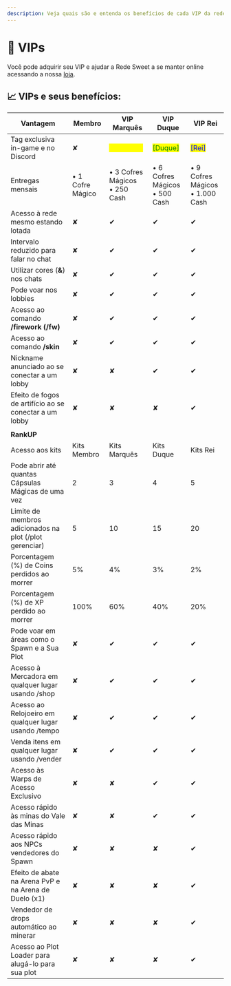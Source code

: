 ```yaml
---
description: Veja quais são e entenda os benefícios de cada VIP da rede.
---
```


# 💎 VIPs

Você pode adquirir seu VIP e ajudar a Rede Sweet a se manter online acessando a nossa [loja](https://loja.redesweet.com).

## 📈 VIPs e seus benefícios:

<table><thead><tr><th width="282">Vantagem</th><th width="98">Membro</th><th width="122">VIP Marquês</th><th width="118">VIP Duque</th><th width="100">VIP Rei</th></tr></thead><tbody><tr><td>Tag exclusiva in-game e no Discord</td><td>✘</td><td><mark style="color:yellow;">[Marquês]</mark></td><td><mark style="color:green;">[Duque]</mark></td><td><mark style="color:blue;">[Rei]</mark></td></tr><tr><td>Entregas mensais</td><td>• 1 Cofre Mágico</td><td>• 3 Cofres Mágicos<br>• 250 Cash</td><td>• 6 Cofres Mágicos<br>• 500 Cash</td><td>• 9 Cofres Mágicos<br>• 1.000 Cash</td></tr><tr><td>Acesso à rede mesmo estando lotada</td><td>✘</td><td>✔</td><td>✔</td><td>✔</td></tr><tr><td>Intervalo reduzido para falar no chat</td><td>✘</td><td>✔</td><td>✔</td><td>✔</td></tr><tr><td>Utilizar cores (<strong>&#x26;</strong>) nos chats</td><td>✘</td><td>✔</td><td>✔</td><td>✔</td></tr><tr><td>Pode voar nos lobbies</td><td>✘</td><td>✔</td><td>✔</td><td>✔</td></tr><tr><td>Acesso ao comando <strong>/firework (/fw)</strong></td><td>✘</td><td>✔</td><td>✔</td><td>✔</td></tr><tr><td>Acesso ao comando <strong>/skin</strong></td><td>✘</td><td>✔</td><td>✔</td><td>✔</td></tr><tr><td>Nickname anunciado ao se conectar a um lobby</td><td>✘</td><td>✘</td><td>✔</td><td>✔</td></tr><tr><td>Efeito de fogos de artifício ao se conectar a um lobby</td><td>✘</td><td>✘</td><td>✘</td><td>✔</td></tr><tr><td></td><td></td><td></td><td></td><td></td></tr><tr><td><strong>RankUP</strong></td><td></td><td></td><td></td><td></td></tr><tr><td>Acesso aos kits</td><td>Kits Membro</td><td>Kits Marquês</td><td>Kits Duque</td><td>Kits Rei</td></tr><tr><td>Pode abrir até quantas Cápsulas Mágicas de uma vez</td><td>2</td><td>3</td><td>4</td><td>5</td></tr><tr><td>Limite de membros adicionados na plot (/plot gerenciar)</td><td>5</td><td>10</td><td>15</td><td>20</td></tr><tr><td>Porcentagem (%) de Coins perdidos ao morrer</td><td>5%</td><td>4%</td><td>3%</td><td>2%</td></tr><tr><td>Porcentagem (%) de XP perdido ao morrer</td><td>100%</td><td>60%</td><td>40%</td><td>20%</td></tr><tr><td>Pode voar em áreas como o Spawn e a Sua Plot</td><td>✘</td><td>✔</td><td>✔</td><td>✔</td></tr><tr><td>Acesso à Mercadora em qualquer lugar usando /shop</td><td>✘</td><td>✔</td><td>✔</td><td>✔</td></tr><tr><td>Acesso ao Relojoeiro em qualquer lugar usando /tempo</td><td>✘</td><td>✔</td><td>✔</td><td>✔</td></tr><tr><td>Venda itens em qualquer lugar usando /vender</td><td>✘</td><td>✔</td><td>✔</td><td>✔</td></tr><tr><td>Acesso às Warps de Acesso Exclusivo</td><td>✘</td><td>✘</td><td>✔</td><td>✔</td></tr><tr><td>Acesso rápido às minas do Vale das Minas</td><td>✘</td><td>✘</td><td>✔</td><td>✔</td></tr><tr><td>Acesso rápido aos NPCs vendedores do Spawn</td><td>✘</td><td>✘</td><td>✘</td><td>✔</td></tr><tr><td>Efeito de abate na Arena PvP e na Arena de Duelo (x1)</td><td>✘</td><td>✘</td><td>✘</td><td>✔</td></tr><tr><td>Vendedor de drops automático ao minerar</td><td>✘</td><td>✘</td><td>✘</td><td>✔</td></tr><tr><td>Acesso ao Plot Loader para alugá-lo para sua plot</td><td>✘</td><td>✘</td><td>✘</td><td>✔</td></tr></tbody></table>

